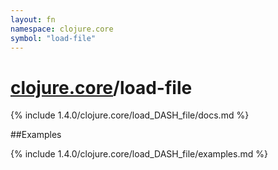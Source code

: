 ```yaml
---
layout: fn
namespace: clojure.core
symbol: "load-file"
---
```


# [clojure.core](../)/load-file

{% include 1.4.0/clojure.core/load_DASH_file/docs.md %}

##Examples

{% include 1.4.0/clojure.core/load_DASH_file/examples.md %}

